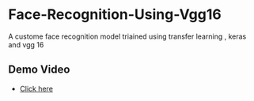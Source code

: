 # Face-Recognition-Using-Vgg16
A custome face recognition model triained using transfer learning , keras and vgg 16
## Demo Video
  - [Click here]([https://be28-61-14-206-67.in.ngrok.io/](https://drive.google.com/file/d/11UdTp4LlB4-_EFhs8ex37ipl9Xusafxh/view)https://drive.google.com/file/d/11UdTp4LlB4-_EFhs8ex37ipl9Xusafxh/view)
